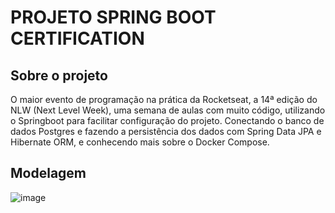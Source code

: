 # PROJETO SPRING BOOT CERTIFICATION

## Sobre o projeto
O maior evento de programação na prática da Rocketseat, a 14ª edição do NLW (Next Level Week), uma semana de aulas com muito código, utilizando o Springboot para facilitar configuração do projeto.
Conectando o banco de dados Postgres e fazendo a persistência dos dados com Spring Data JPA e Hibernate ORM, e conhecendo mais sobre o Docker Compose.

## Modelagem
![image](https://github.com/alvescamila87/api-springboot-certification/assets/116912821/16ff971d-0187-4038-ac53-006c19e4f527)
